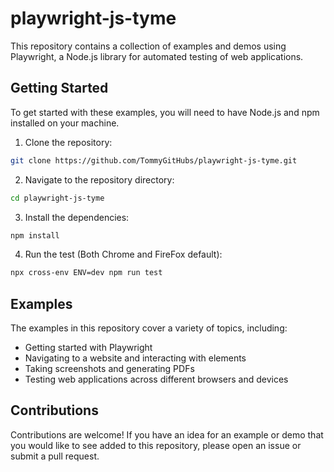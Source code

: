 # playwright-js-tyme

This repository contains a collection of examples and demos using Playwright, a Node.js library for automated testing of web applications.

## Getting Started

To get started with these examples, you will need to have Node.js and npm installed on your machine.

1. Clone the repository:
 
```bash
git clone https://github.com/TommyGitHubs/playwright-js-tyme.git
```

2. Navigate to the repository directory:

```bash
cd playwright-js-tyme
```

3. Install the dependencies:
```bash
npm install
```
    
4. Run the test (Both Chrome and FireFox default):
```bash
npx cross-env ENV=dev npm run test
```

## Examples

The examples in this repository cover a variety of topics, including:

- Getting started with Playwright
- Navigating to a website and interacting with elements
- Taking screenshots and generating PDFs
- Testing web applications across different browsers and devices

## Contributions

Contributions are welcome! If you have an idea for an example or demo that you would like to see added to this repository, please open an issue or submit a pull request.
